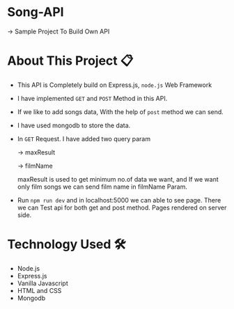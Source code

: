 # Song-API
  
  -> Sample Project To Build Own API
  
# About This Project 📋

  * This API is Completely build on Express.js, `node.js` Web Framework
  
  * I have implemented `GET` and `POST` Method in this API.
  
  * If we like to add songs data, With the help of `post` method we can send.
  
  * I have used mongodb to store the data.
  
  * In `GET` Request. I have added two query param
  
      -> maxResult
      
      -> filmName
     
    maxResult is used to get minimum no.of data we want, and If we want only film songs we can send film name in filmName Param. 
     
  * Run `npm run dev` and in localhost:5000 we can able to see page. There we can Test api for both get and post method. Pages rendered on server side.
  
   
# Technology Used 🛠

  * Node.js
  * Express.js
  * Vanilla Javascript
  * HTML and CSS
  * Mongodb

  

  
